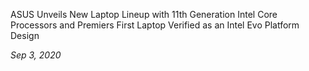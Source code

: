   ASUS Unveils New Laptop Lineup with 11th Generation Intel Core Processors and Premiers First Laptop Verified as an Intel Evo Platform Design
  
  _Sep 3, 2020_ 
